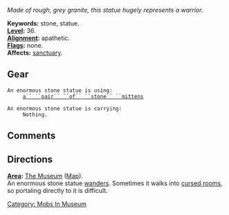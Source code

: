*Made of rough, grey granite, this statue hugely represents a warrior.*

**Keywords:** stone, statue.  
**[Level](Level "wikilink"):** 36.  
**[Alignment](Alignment "wikilink"):** apathetic.  
**[Flags](:Category:_Mob_Types "wikilink"):** none.  
**Affects:** [sanctuary](Sanctuary "wikilink").  

## Gear

`An enormous stone statue is using:`  
<worn on hands>`     `[`a`` ``pair`` ``of`` ``stone`` ``mittens`](Stone_Mittens "wikilink")

`An enormous stone statue is carrying:`  
`     Nothing.`

## Comments

## Directions

**[Area](:Category:_Areas "wikilink"):** [The
Museum](:Category:_Museum "wikilink") ([Map](Museum_Map "wikilink")).  
An enormous stone statue [wanders](Wandering_Mobs "wikilink"). Sometimes
it walks into [cursed rooms](Cursed_Rooms "wikilink"), so portaling
directly to it is difficult.

[Category: Mobs In Museum](Category:_Mobs_In_Museum "wikilink")
